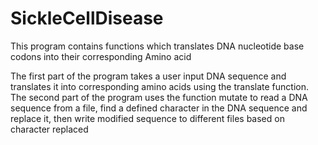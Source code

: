 # SickleCellDisease

This program contains functions which translates DNA nucleotide base codons into their corresponding Amino acid

The first part of the program takes a user input DNA sequence and translates it into corresponding amino acids using the translate function.
The second part of the program uses the function mutate to read a DNA sequence from a file, find a defined character in the DNA sequence and replace it, then write modified sequence to different files based on character replaced
